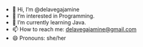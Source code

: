 - 👋 Hi, I’m @delavegajamine
- 👀 I’m interested in Programming.
- 🌱 I’m currently learning Java.
- 📫 How to reach me: delavegajamine@gmail.com
- 😄 Pronouns: she/her

<!---
delavegajamine/delavegajamine is a ✨ special ✨ repository because its `README.md` (this file) appears on your GitHub profile.
You can click the Preview link to take a look at your changes.
--->
